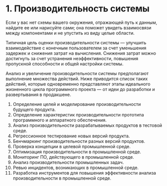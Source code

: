 # 1. Производительность системы

Если у вас нет схемы вашего окружения, отражающей путь к данным, найдите ее или нарисуйте сами; она поможет увидеть взаимосвязи между компонентами и не упустить из виду целые области.

Типичная цель оценки производительности системы — улучшить взаимодействие с конечным пользователем за счет уменьшения задержек и снижения затрат на вычисления. Снижения затрат можно достигнуть за счет устранения неэффективности, повышения пропускной способности и общей настройки системы.

Анализ и увеличение производительности системы предполагают выполнение множества действий. Ниже приводится список таких действий, которые одновременно представляют этапы идеального жизненного цикла программного проекта — от идеи до разработки и развертывания в продакшене.
1. Определение целей и моделирование производительности будущего продукта.
2. Определение характеристик производительности прототипа программного и аппаратного обеспечения.
3. Анализ производительности разрабатываемых продуктов в тестовой среде.
4. Регрессионное тестирование новых версий продукта.
5. Бенчмаркинг производительности разных версий продуктов.
6. Проверка концепции в целевой промышленной среде.
7. Оптимизация производительности в промышленной среде.
8. Мониторинг ПО, действующего в промышленной среде.
9. Анализ производительности промышленных задач.
10. Ревью инцидентов, возникающих в промышленной среде.
 11. Разработка инструментов для повышения эффективности анализа производительности в промышленной среде.